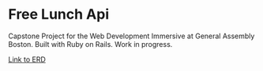 # Free Lunch Api
Capstone Project for the Web Development Immersive at General Assembly Boston.
Built with Ruby on Rails. Work in progress.

[Link to ERD](http://imgur.com/dhsKD6N)
